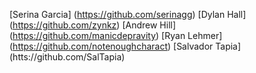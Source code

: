 [Serina Garcia] (https://github.com/serinagg)
[Dylan Hall] (https://github.com/zynkz)
[Andrew Hill] (https://github.com/manicdepravity)
[Ryan Lehmer] (https://github.com/notenoughcharact)
[Salvador Tapia] (htts://github.com/SalTapia)
